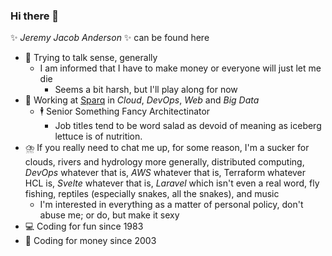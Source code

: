 ### Hi there 👋

✨ _Jeremy Jacob Anderson_ ✨ can be found here
- 🤔 Trying to talk sense, generally
  - I am informed that I have to make money or everyone will just let me die
    - Seems a bit harsh, but I'll play along for now
- 🥦 Working at [Sparq](https://teamsparq.com) in _Cloud_, _DevOps_, _Web_ and _Big Data_
  - 🕴️ Senior Something Fancy Architectinator
    - Job titles tend to be word salad as devoid of meaning as iceberg lettuce is of nutrition.
- ⛈️ If you really need to chat me up, for some reason, I'm a sucker for clouds, rivers and hydrology more generally, distributed computing, _DevOps_ whatever that is, _AWS_ whatever that is, Terraform whatever HCL is, _Svelte_ whatever that is, _Laravel_ which isn't even a real word, fly fishing, reptiles (especially snakes, all the snakes), and music
  - I'm interested in everything as a matter of personal policy, don't abuse me; or do, but make it sexy
- 💻 Coding for fun since 1983
- 💸 Coding for money since 2003

